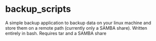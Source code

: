 # backup_scripts
A simple backup application to backup data on your linux machine and store them on a remote path (currently only a SAMBA share).  Written entirely in bash.  Requires tar and a SAMBA share
